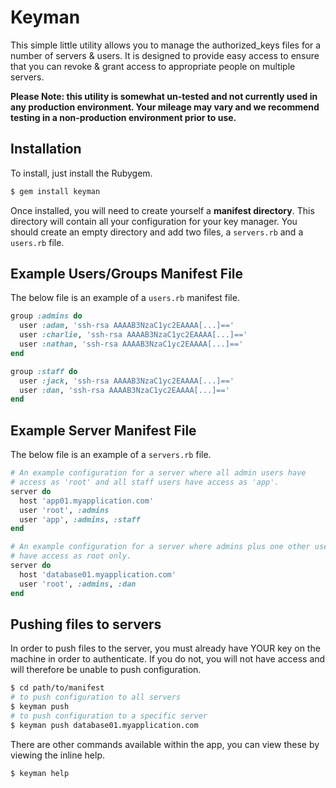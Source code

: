# Keyman

This simple little utility allows you to manage the authorized_keys files for a
number of servers & users. It is designed to provide easy access to ensure that
you can revoke & grant access to appropriate people on multiple servers.

**Please Note: this utility is somewhat un-tested and not currently used in any 
production environment. Your mileage may vary and we recommend testing in a 
non-production environment prior to use.**

## Installation

To install, just install the Rubygem.

```bash
$ gem install keyman
```

Once installed, you will need to create yourself a **manifest directory**. This
directory will contain all your configuration for your key manager. You should
create an empty directory and add two files, a `servers.rb` and a `users.rb` file.

## Example Users/Groups Manifest File

The below file is an example of a `users.rb` manifest file.

```ruby
group :admins do
  user :adam, 'ssh-rsa AAAAB3NzaC1yc2EAAAA[...]=='
  user :charlie, 'ssh-rsa AAAAB3NzaC1yc2EAAAA[...]=='
  user :nathan, 'ssh-rsa AAAAB3NzaC1yc2EAAAA[...]=='
end

group :staff do
  user :jack, 'ssh-rsa AAAAB3NzaC1yc2EAAAA[...]=='
  user :dan, 'ssh-rsa AAAAB3NzaC1yc2EAAAA[...]=='
end
```

## Example Server Manifest File

The below file is an example of a `servers.rb` file.

```ruby
# An example configuration for a server where all admin users have
# access as 'root' and all staff users have access as 'app'.
server do
  host 'app01.myapplication.com'
  user 'root', :admins
  user 'app', :admins, :staff
end

# An example configuration for a server where admins plus one other user
# have access as root only.
server do
  host 'database01.myapplication.com'
  user 'root', :admins, :dan
end
```

## Pushing files to servers

In order to push files to the server, you must already have YOUR key on the
machine in order to authenticate. If you do not, you will not have access
and will therefore be unable to push configuration.

```bash
$ cd path/to/manifest
# to push configuration to all servers
$ keyman push
# to push configuration to a specific server
$ keyman push database01.myapplication.com
```

There are other commands available within the app, you can view these by 
viewing the inline help.

```bash
$ keyman help
```

